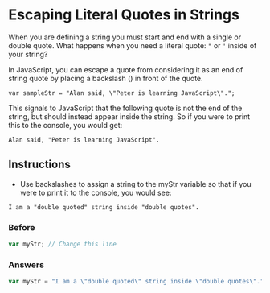 # Escaping Literal Quotes in Strings

When you are defining a string you must start and end with a single
or double quote. What happens when you need a literal quote: `"` or `'` inside
of your string?

In JavaScript, you can escape a quote from considering it as an end
of string quote by placing a backslash (\) in front of the quote.

`var sampleStr = "Alan said, \"Peter is learning JavaScript\".";`

This signals to JavaScript that the following quote is not the end of the
string, but should instead appear inside the string. So if you were to print
this to the console, you would get:

`Alan said, "Peter is learning JavaScript".`

## Instructions
 - Use backslashes to assign a string to the myStr variable so that if you were to print it to the console, you would see:

`I am a "double quoted" string inside "double quotes".`

### Before

```javascript
var myStr; // Change this line
```

### Answers

```javascript
var myStr = "I am a \"double quoted\" string inside \"double quotes\".";
```
